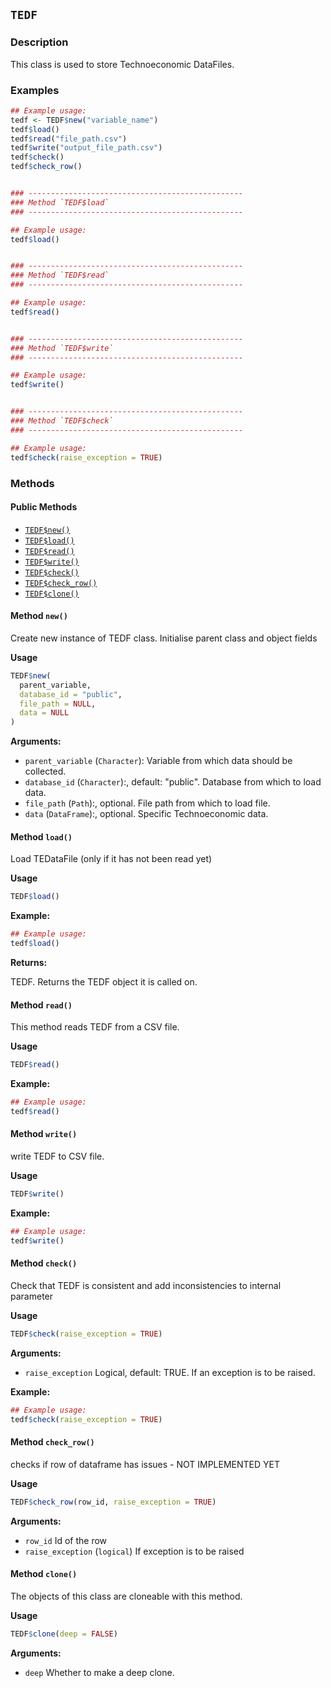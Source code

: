 ## `TEDF`
### Description

This class is used to store Technoeconomic DataFiles.


### Examples

```r
## Example usage:
tedf <- TEDF$new("variable_name")
tedf$load()
tedf$read("file_path.csv")
tedf$write("output_file_path.csv")
tedf$check()
tedf$check_row()


### ------------------------------------------------
### Method `TEDF$load`
### ------------------------------------------------

## Example usage:
tedf$load()


### ------------------------------------------------
### Method `TEDF$read`
### ------------------------------------------------

## Example usage:
tedf$read()


### ------------------------------------------------
### Method `TEDF$write`
### ------------------------------------------------

## Example usage:
tedf$write()


### ------------------------------------------------
### Method `TEDF$check`
### ------------------------------------------------

## Example usage:
tedf$check(raise_exception = TRUE)
```

### Methods

#### Public Methods

* [`TEDF$new()`](#method-TEDF-new)
* [`TEDF$load()`](#method-TEDF-load)
* [`TEDF$read()`](#method-TEDF-read)
* [`TEDF$write()`](#method-TEDF-write)
* [`TEDF$check()`](#method-TEDF-check)
* [`TEDF$check_row()`](#method-TEDF-check_row)
* [`TEDF$clone()`](#method-TEDF-clone)

<a id="method-TEDF-new"></a>
#### Method `new()`

Create new instance of TEDF class. Initialise parent class and object fields


<b>Usage</b>

```r
TEDF$new(
  parent_variable,
  database_id = "public",
  file_path = NULL,
  data = NULL
)
```

<b>Arguments:</b>

* `parent_variable` (`Character`): Variable from which data should be collected.
* `database_id` (`Character`):, default: "public". Database from which to load data.
* `file_path` (`Path`):, optional. File path from which to load file.
* `data` (`DataFrame`):, optional. Specific Technoeconomic data.


<a id="method-TEDF-load"></a>
#### Method `load()`

Load TEDataFile (only if it has not been read yet)


<b>Usage</b>

```r
TEDF$load()
```

<b>Example:</b>

```r
## Example usage:
tedf$load()
```

<b>Returns:</b>


TEDF. Returns the TEDF object it is called on.


<a id="method-TEDF-read"></a>
#### Method `read()`

This method reads TEDF from a CSV file.


<b>Usage</b>

```r
TEDF$read()
```

<b>Example:</b>

```r
## Example usage:
tedf$read()
```

<a id="method-TEDF-write"></a>
#### Method `write()`

write TEDF to CSV file.


<b>Usage</b>

```r
TEDF$write()
```

<b>Example:</b>

```r
## Example usage:
tedf$write()
```

<a id="method-TEDF-check"></a>
#### Method `check()`

Check that TEDF is consistent and add inconsistencies to internal parameter


<b>Usage</b>

```r
TEDF$check(raise_exception = TRUE)
```

<b>Arguments:</b>

* `raise_exception` Logical, default: TRUE. If an exception is to be raised.


<b>Example:</b>

```r
## Example usage:
tedf$check(raise_exception = TRUE)
```

<a id="method-TEDF-check_row"></a>
#### Method `check_row()`

checks if row of dataframe has issues - NOT IMPLEMENTED YET


<b>Usage</b>

```r
TEDF$check_row(row_id, raise_exception = TRUE)
```

<b>Arguments:</b>

* `row_id` Id of the row
* `raise_exception` (`logical`) If exception is to be raised


<a id="method-TEDF-clone"></a>
#### Method `clone()`

The objects of this class are cloneable with this method.


<b>Usage</b>

```r
TEDF$clone(deep = FALSE)
```

<b>Arguments:</b>

* `deep` Whether to make a deep clone.


